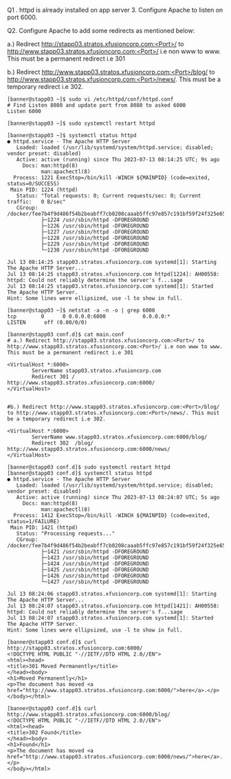 Q1 . httpd is already installed on app server 3. 
Configure Apache to listen on port 6000.

Q2. Configure Apache to add some redirects as mentioned below:

a.) Redirect http://stapp03.stratos.xfusioncorp.com:<Port>/ to http://www.stapp03.stratos.xfusioncorp.com:<Port>/ i.e non www to www. This must be a permanent redirect i.e 301

b.) Redirect http://www.stapp03.stratos.xfusioncorp.com:<Port>/blog/ to http://www.stapp03.stratos.xfusioncorp.com:<Port>/news/. This must be a temporary redirect i.e 302.

```
[banner@stapp03 ~]$ sudo vi /etc/httpd/conf/httpd.conf 
# Find Listen 8080 and update port from 8080 to asked 6000 
Listen 6000
```

``` [banner@stapp03 ~]$ sudo systemctl restart httpd ```

```
[banner@stapp03 ~]$ systemctl status httpd
● httpd.service - The Apache HTTP Server
   Loaded: loaded (/usr/lib/systemd/system/httpd.service; disabled; vendor preset: disabled)
   Active: active (running) since Thu 2023-07-13 08:14:25 UTC; 9s ago
     Docs: man:httpd(8)
           man:apachectl(8)
  Process: 1221 ExecStop=/bin/kill -WINCH ${MAINPID} (code=exited, status=0/SUCCESS)
 Main PID: 1224 (httpd)
   Status: "Total requests: 0; Current requests/sec: 0; Current traffic:   0 B/sec"
   CGroup: /docker/fee7b4f9d486f54b2beabff7cb0208caaab5ffc97e857c191bf59f24f325e65f/system.slice/httpd.service
           ├─1224 /usr/sbin/httpd -DFOREGROUND
           ├─1226 /usr/sbin/httpd -DFOREGROUND
           ├─1227 /usr/sbin/httpd -DFOREGROUND
           ├─1228 /usr/sbin/httpd -DFOREGROUND
           ├─1229 /usr/sbin/httpd -DFOREGROUND
           └─1230 /usr/sbin/httpd -DFOREGROUND

Jul 13 08:14:25 stapp03.stratos.xfusioncorp.com systemd[1]: Starting The Apache HTTP Server...
Jul 13 08:14:25 stapp03.stratos.xfusioncorp.com httpd[1224]: AH00558: httpd: Could not reliably determine the server's f...sage
Jul 13 08:14:25 stapp03.stratos.xfusioncorp.com systemd[1]: Started The Apache HTTP Server.
Hint: Some lines were ellipsized, use -l to show in full.
```

```
[banner@stapp03 ~]$ netstat -a -n -o | grep 6000
tcp        0      0 0.0.0.0:6000            0.0.0.0:*               LISTEN      off (0.00/0/0)
```

```
[banner@stapp03 conf.d]$ cat main.conf 
# a.) Redirect http://stapp03.stratos.xfusioncorp.com:<Port>/ to http://www.stapp03.stratos.xfusioncorp.com:<Port>/ i.e non www to www. This must be a permanent redirect i.e 301

<VirtualHost *:6000>
        ServerName stapp03.stratos.xfusioncorp.com
        Redirect 301 / http://www.stapp03.stratos.xfusioncorp.com:6000/
</VirtualHost>


#b.) Redirect http://www.stapp03.stratos.xfusioncorp.com:<Port>/blog/ to http://www.stapp03.stratos.xfusioncorp.com:<Port>/news/. This must be a temporary redirect i.e 302.

<VirtualHost *:6000>
        ServerName www.stapp03.stratos.xfusioncorp.com:6000/blog/
        Redirect 302  /blog/ http://www.stapp03.stratos.xfusioncorp.com:6000/news/
</VirtualHost>
```

```
[banner@stapp03 conf.d]$ sudo systemctl restart httpd
[banner@stapp03 conf.d]$ systemctl status httpd
● httpd.service - The Apache HTTP Server
   Loaded: loaded (/usr/lib/systemd/system/httpd.service; disabled; vendor preset: disabled)
   Active: active (running) since Thu 2023-07-13 08:24:07 UTC; 5s ago
     Docs: man:httpd(8)
           man:apachectl(8)
  Process: 1412 ExecStop=/bin/kill -WINCH ${MAINPID} (code=exited, status=1/FAILURE)
 Main PID: 1421 (httpd)
   Status: "Processing requests..."
   CGroup: /docker/fee7b4f9d486f54b2beabff7cb0208caaab5ffc97e857c191bf59f24f325e65f/system.slice/httpd.service
           ├─1421 /usr/sbin/httpd -DFOREGROUND
           ├─1423 /usr/sbin/httpd -DFOREGROUND
           ├─1424 /usr/sbin/httpd -DFOREGROUND
           ├─1425 /usr/sbin/httpd -DFOREGROUND
           ├─1426 /usr/sbin/httpd -DFOREGROUND
           └─1427 /usr/sbin/httpd -DFOREGROUND

Jul 13 08:24:06 stapp03.stratos.xfusioncorp.com systemd[1]: Starting The Apache HTTP Server...
Jul 13 08:24:07 stapp03.stratos.xfusioncorp.com httpd[1421]: AH00558: httpd: Could not reliably determine the server's f...sage
Jul 13 08:24:07 stapp03.stratos.xfusioncorp.com systemd[1]: Started The Apache HTTP Server.
Hint: Some lines were ellipsized, use -l to show in full.
```

```
[banner@stapp03 conf.d]$ curl http://stapp03.stratos.xfusioncorp.com:6000/
<!DOCTYPE HTML PUBLIC "-//IETF//DTD HTML 2.0//EN">
<html><head>
<title>301 Moved Permanently</title>
</head><body>
<h1>Moved Permanently</h1>
<p>The document has moved <a href="http://www.stapp03.stratos.xfusioncorp.com:6000/">here</a>.</p>
</body></html>
```

```
[banner@stapp03 conf.d]$ curl http://www.stapp03.stratos.xfusioncorp.com:6000/blog/
<!DOCTYPE HTML PUBLIC "-//IETF//DTD HTML 2.0//EN">
<html><head>
<title>302 Found</title>
</head><body>
<h1>Found</h1>
<p>The document has moved <a href="http://www.stapp03.stratos.xfusioncorp.com:6000/news/">here</a>.</p>
</body></html>
```
